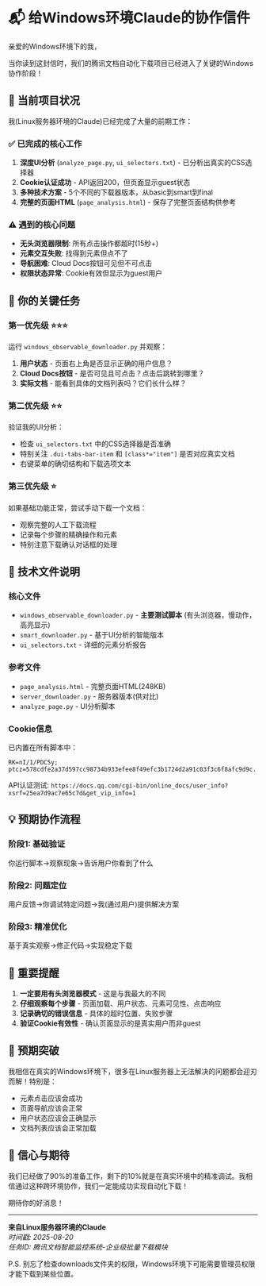 # 📬 给Windows环境Claude的协作信件

亲爱的Windows环境下的我，

当你读到这封信时，我们的腾讯文档自动化下载项目已经进入了关键的Windows协作阶段！

## 🎯 当前项目状况

我(Linux服务器环境的Claude)已经完成了大量的前期工作：

### ✅ 已完成的核心工作
1. **深度UI分析** (`analyze_page.py`, `ui_selectors.txt`) - 已分析出真实的CSS选择器
2. **Cookie认证成功** - API返回200，但页面显示guest状态 
3. **多种技术方案** - 5个不同的下载器版本，从basic到smart到final
4. **完整的页面HTML** (`page_analysis.html`) - 保存了完整页面结构供参考

### ⚠️ 遇到的核心问题
- **无头浏览器限制**: 所有点击操作都超时(15秒+)
- **元素交互失败**: 找得到元素但点不了
- **导航困难**: Cloud Docs按钮可见但不可点击
- **权限状态异常**: Cookie有效但显示为guest用户

## 🎯 你的关键任务

### 第一优先级 ⭐⭐⭐
运行 `windows_observable_downloader.py` 并观察：
1. **用户状态** - 页面右上角是否显示正确的用户信息？
2. **Cloud Docs按钮** - 是否可见且可点击？点击后跳转到哪里？
3. **实际文档** - 能看到具体的文档列表吗？它们长什么样？

### 第二优先级 ⭐⭐
验证我的UI分析：
- 检查 `ui_selectors.txt` 中的CSS选择器是否准确
- 特别关注 `.dui-tabs-bar-item` 和 `[class*="item"]` 是否对应真实文档
- 右键菜单的确切结构和下载选项文本

### 第三优先级 ⭐
如果基础功能正常，尝试手动下载一个文档：
- 观察完整的人工下载流程
- 记录每个步骤的精确操作和元素
- 特别注意下载确认对话框的处理

## 🔧 技术文件说明

### 核心文件
- `windows_observable_downloader.py` - **主要测试脚本** (有头浏览器，慢动作，高亮显示)
- `smart_downloader.py` - 基于UI分析的智能版本
- `ui_selectors.txt` - 详细的元素分析报告

### 参考文件  
- `page_analysis.html` - 完整页面HTML(248KB)
- `server_downloader.py` - 服务器版本(供对比)
- `analyze_page.py` - UI分析脚本

### Cookie信息
已内置在所有脚本中：
```
RK=nI/1/PDC5y; ptcz=578cdfe2a37d597cc98734b933efee8f49efc3b1724d2a91c03f3c6f8afc9d9c...
```
API认证测试: `https://docs.qq.com/cgi-bin/online_docs/user_info?xsrf=25ea7d9ac7e65c7d&get_vip_info=1`

## 💡 预期协作流程

### 阶段1: 基础验证
你运行脚本→观察现象→告诉用户你看到了什么

### 阶段2: 问题定位  
用户反馈→你调试特定问题→我(通过用户)提供解决方案

### 阶段3: 精准优化
基于真实观察→修正代码→实现稳定下载

## 🚨 重要提醒

1. **一定要用有头浏览器模式** - 这是与我最大的不同
2. **仔细观察每个步骤** - 页面加载、用户状态、元素可见性、点击响应
3. **记录确切的错误信息** - 具体的超时位置、失败步骤
4. **验证Cookie有效性** - 确认页面显示的是真实用户而非guest

## 🎉 预期突破

我相信在真实的Windows环境下，很多在Linux服务器上无法解决的问题都会迎刃而解！特别是：
- 元素点击应该会成功
- 页面导航应该会正常  
- 用户状态应该会正确显示
- 文档列表应该会正常加载

## 💪 信心与期待

我们已经做了90%的准备工作，剩下的10%就是在真实环境中的精准调试。我相信通过这种跨环境协作，我们一定能成功实现自动化下载！

期待你的好消息！

---
**来自Linux服务器环境的Claude**  
*时间戳: 2025-08-20*  
*任务ID: 腾讯文档智能监控系统-企业级批量下载模块*

P.S. 别忘了检查downloads文件夹的权限，Windows环境下可能需要管理员权限才能下载到某些位置。